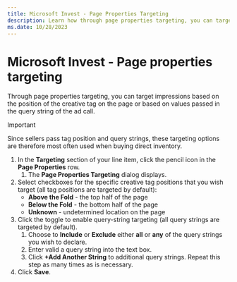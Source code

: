 ```yaml
---
title: Microsoft Invest - Page Properties Targeting
description: Learn how through page properties targeting, you can target impressions based on the position of the creative tag on the page or based on values passed in the query string of the ad call.
ms.date: 10/28/2023
---
```



# Microsoft Invest - Page properties targeting

Through page properties targeting, you can target impressions based on
the position of the creative tag on the page or based on values passed
in the query string of the ad call.

> [!IMPORTANT]
> Since sellers pass tag position and query strings, these targeting options are therefore most often used when buying direct inventory.

1. In the **Targeting** section of your
    line item, click the pencil icon in the
    **Page Properties** row.
    1. The **Page Properties Targeting**
        dialog displays.
1. Select checkboxes for the specific creative tag positions that you
    wish target (all tag positions are targeted by default):
    - **Above the Fold** - the top half of
      the page
    - **Below the Fold** - the bottom half
      of the page
    - **Unknown** - undetermined location
      on the page
1. Click the toggle to enable query-string targeting (all query strings
    are targeted by default).
    1. Choose to **Include** or
        **Exclude** either
        **all** or
        **any** of the query strings you
        wish to declare.
    1. Enter valid a query string into the text box.
    1. Click **+Add Another String** to
        additional query strings. Repeat this step as many times as is
        necessary.
1. Click **Save**.
